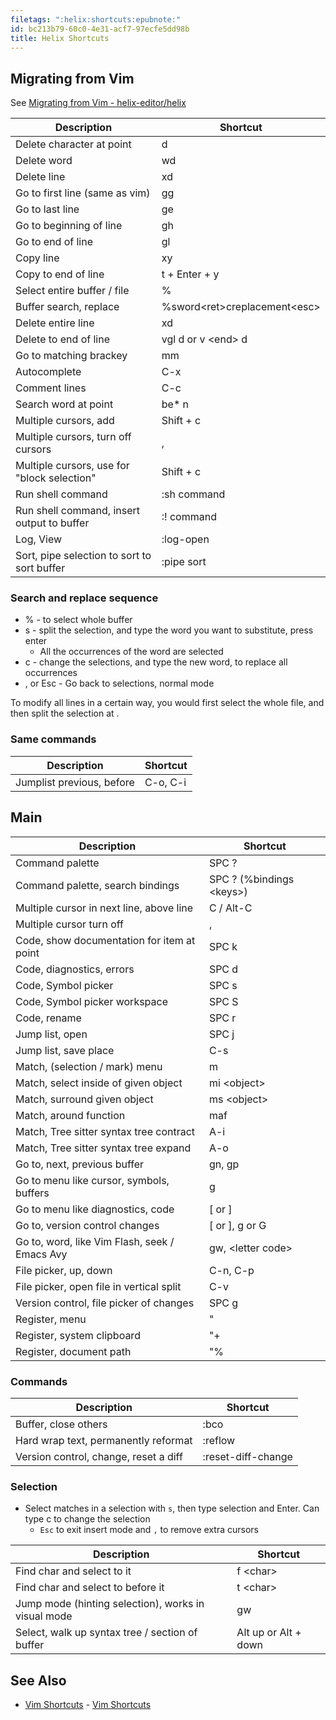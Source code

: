 ```yaml
---
filetags: ":helix:shortcuts:epubnote:"
id: bc213b79-60c0-4e31-acf7-97ecfe5dd98b
title: Helix Shortcuts
---
```


## Migrating from Vim

See [Migrating from Vim -
helix-editor/helix](https://github.com/helix-editor/helix/wiki/Migrating-from-Vim)

| Description                                 | Shortcut                         |
|---------------------------------------------|----------------------------------|
| Delete character at point                   | d                                |
| Delete word                                 | wd                               |
| Delete line                                 | xd                               |
| Go to first line (same as vim)              | gg                               |
| Go to last line                             | ge                               |
| Go to beginning of line                     | gh                               |
| Go to end of line                           | gl                               |
| Copy line                                   | xy                               |
| Copy to end of line                         | t + Enter + y                    |
| Select entire buffer / file                 | %                                |
| Buffer search, replace                      | %sword\<ret\>creplacement\<esc\> |
| Delete entire line                          | xd                               |
| Delete to end of line                       | vgl d or v \<end\> d             |
| Go to matching brackey                      | mm                               |
| Autocomplete                                | C-x                              |
| Comment lines                               | C-c                              |
| Search word at point                        | be\* n                           |
| Multiple cursors, add                       | Shift + c                        |
| Multiple cursors, turn off cursors          | ,                                |
| Multiple cursors, use for "block selection" | Shift + c                        |
| Run shell command                           | :sh command                      |
| Run shell command, insert output to buffer  | :! command                       |
| Log, View                                   | :log-open                        |
| Sort, pipe selection to sort to sort buffer | :pipe sort                       |

### Search and replace sequence

- % - to select whole buffer
- s - split the selection, and type the word you want to substitute,
  press enter
  - All the occurrences of the word are selected
- c - change the selections, and type the new word, to replace all
  occurrences
- , or Esc - Go back to selections, normal mode

To modify all lines in a certain way, you would first select the whole
file, and then split the selection at .

### Same commands

| Description               | Shortcut |
|---------------------------|----------|
| Jumplist previous, before | C-o, C-i |

## Main

| Description                                   | Shortcut                   |
|-----------------------------------------------|----------------------------|
| Command palette                               | SPC ?                      |
| Command palette, search bindings              | SPC ? (%bindings \<keys\>) |
| Multiple cursor in next line, above line      | C / Alt-C                  |
| Multiple cursor turn off                      | ,                          |
| Code, show documentation for item at point    | SPC k                      |
| Code, diagnostics, errors                     | SPC d                      |
| Code, Symbol picker                           | SPC s                      |
| Code, Symbol picker workspace                 | SPC S                      |
| Code, rename                                  | SPC r                      |
| Jump list, open                               | SPC j                      |
| Jump list, save place                         | C-s                        |
| Match, (selection / mark) menu                | m                          |
| Match, select inside of given object          | mi \<object\>              |
| Match, surround given object                  | ms \<object\>              |
| Match, around function                        | maf                        |
| Match, Tree sitter syntax tree contract       | A-i                        |
| Match, Tree sitter syntax tree expand         | A-o                        |
| Go to, next, previous buffer                  | gn, gp                     |
| Go to menu like cursor, symbols, buffers      | g                          |
| Go to menu like diagnostics, code             | \[ or \]                   |
| Go to, version control changes                | \[ or \], g or G           |
| Go to, word, like Vim Flash, seek / Emacs Avy | gw, \<letter code\>        |
| File picker, up, down                         | C-n, C-p                   |
| File picker, open file in vertical split      | C-v                        |
| Version control, file picker of changes       | SPC g                      |
| Register, menu                                | "                          |
| Register, system clipboard                    | "+                         |
| Register, document path                       | "%                         |

### Commands

| Description                           | Shortcut           |
|---------------------------------------|--------------------|
| Buffer, close others                  | :bco               |
| Hard wrap text, permanently reformat  | :reflow            |
| Version control, change, reset a diff | :reset-diff-change |

### Selection

- Select matches in a selection with `s`, then type selection and Enter.
  Can type c to change the selection
  - `Esc` to exit insert mode and `,` to remove extra cursors

| Description                                         | Shortcut             |
|-----------------------------------------------------|----------------------|
| Find char and select to it                          | f \<char\>           |
| Find char and select to before it                   | t \<char\>           |
| Jump mode (hinting selection), works in visual mode | gw                   |
| Select, walk up syntax tree / section of buffer     | Alt up or Alt + down |

## See Also

- [Vim Shortcuts](../005-computer-shortcuts-vim) - [Vim
  Shortcuts](id:bdb62bfe-56b7-4c13-a1e4-9f91cf4e0bb5)
